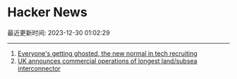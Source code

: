 # Hacker News

最近更新时间: 2023-12-30 01:02:29

--- 
1. [Everyone's getting ghosted, the new normal in tech recruiting](https://medium.com/@k0ryk/everyones-getting-ghosted-dbf0fbaf161) 
2. [UK announces commercial operations of longest land/subsea interconnector](https://www.nationalgrid.com/national-grid-announces-commercial-operations-viking-link-worlds-longest-land-and-subsea) 
